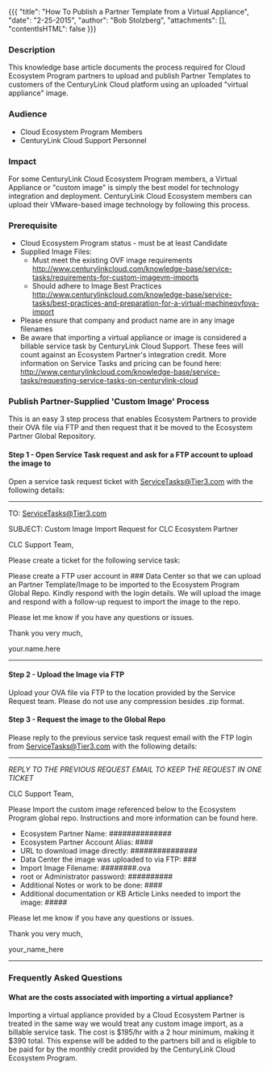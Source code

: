 {{{
  "title": "How To Publish a Partner Template from a Virtual Appliance",
  "date": "2-25-2015",
  "author": "Bob Stolzberg",
  "attachments": [],
  "contentIsHTML": false
}}}


### Description
This knowledge base article documents the process required for Cloud Ecosystem Program partners to upload and publish Partner Templates to customers of the CenturyLink Cloud platform using an uploaded "virtual appliance" image.

### Audience
- Cloud Ecosystem Program Members
- CenturyLink Cloud Support Personnel

### Impact
For some CenturyLink Cloud Ecosystem Program members, a Virtual Appliance or "custom image" is simply the best model for technology integration and deployment.  CenturyLink Cloud Ecosystem members can upload their VMware-based image technology by following this process.


### Prerequisite
- Cloud Ecosystem Program status - must be at least Candidate 
- Supplied Image Files:
	- Must meet the existing OVF image requirements
		http://www.centurylinkcloud.com/knowledge-base/service-tasks/requirements-for-custom-imagevm-imports
	- Should adhere to Image Best Practices
		http://www.centurylinkcloud.com/knowledge-base/service-tasks/best-practices-and-preparation-for-a-virtual-machineovfova-import
- Please ensure that company and product name are in any image filenames
- Be aware that importing a virtual appliance or image is considered a billable service task by CenturyLink Cloud Support. These fees will count against an Ecosystem Partner's integration credit.  More information on Service Tasks and pricing can be found here: http://www.centurylinkcloud.com/knowledge-base/service-tasks/requesting-service-tasks-on-centurylink-cloud


### Publish Partner-Supplied 'Custom Image' Process
This is an easy 3 step process that enables Ecosystem Partners to provide their OVA file via FTP and then request that it be moved to the Ecosystem Partner Global Repository.  

#### Step 1 - Open Service Task request and ask for a FTP account to upload the image to
Open a service task request ticket with ServiceTasks@Tier3.com with the following details:

----
TO: ServiceTasks@Tier3.com

SUBJECT:  Custom Image Import Request for CLC Ecosystem Partner
 
CLC Support Team,

Please create a ticket for the following service task:

Please create a FTP user account in ### Data Center so that we can upload an Partner Template/Image to be imported to the Ecosystem Program Global Repo.  Kindly respond with the login details.  We will upload the image and respond with a follow-up request to import the image to the repo.

Please let me know if you have any questions or issues.

Thank you very much,

your.name.here

----


#### Step 2 - Upload the Image via FTP
Upload your OVA file via FTP to the location provided by the Service Request team.  Please do not use any compression besides .zip format.


#### Step 3 - Request the image to the Global Repo
Please reply to the previous service task request email with the FTP login from ServiceTasks@Tier3.com with the following details:

----
_REPLY TO THE PREVIOUS REQUEST EMAIL TO KEEP THE REQUEST IN ONE TICKET_ 

CLC Support Team,

Please Import the custom image referenced below to the Ecosystem Program global repo.  Instructions and more information can be found here.

- Ecosystem Partner Name: ##############
- Ecosystem Partner Account Alias: ####
- URL to download image directly: ###############
- Data Center the image was uploaded to via FTP: ### 
- Import Image Filename:  ########.ova
- root or Administrator password:  ##########
- Additional Notes or work to be done: ####
- Additional documentation or KB Article Links needed to import the image:  #####

Please let me know if you have any questions or issues.

Thank you very much,

your_name_here

----


### Frequently Asked Questions

#### What are the costs associated with importing a virtual appliance?
Importing a virtual appliance provided by a Cloud Ecosystem Partner is treated in the same way we would treat any custom image import, as a billable service task.  The cost is $195/hr with a 2 hour minimum, making it $390 total.  This expense will be added to the partners bill and is eligible to be paid for by the monthly credit provided by the CenturyLink Cloud Ecosystem Program.